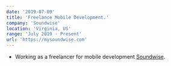 ```yaml
---
date: '2019-07-09'
title: 'Freelance Mobile Development.'
company: 'Soundwise'
location: 'Virginia, US'
range: 'July 2019 - Present'
url: 'https://mysoundwise.com'
---
```


- Working as a freelancer for mobile development [Soundwise](https://mysoundwise.com/).